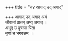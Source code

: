 +++
title = "०४ आगाद् उद् अगाद्"

+++
आगाद् उद् अगाद् अयं  
जीवानां व्रातम् अप्य् अगात् ।  
अभूद् उ पुत्राणां पिता  
नृणां च भगवत्तमः ॥